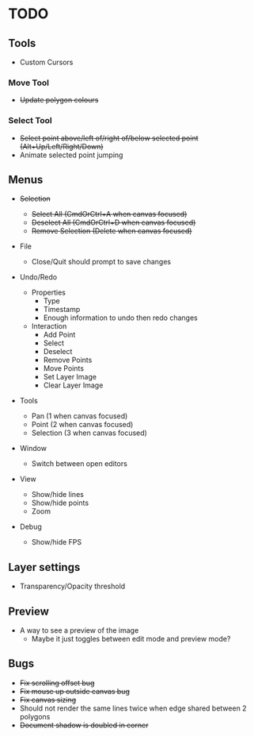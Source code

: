# TODO

## Tools
- Custom Cursors

### Move Tool
- ~~Update polygon colours~~

### Select Tool
- ~~Select point above/left of/right of/below selected point (Alt+Up/Left/Right/Down)~~
- Animate selected point jumping

## Menus
- ~~Selection~~
	- ~~Select All (CmdOrCtrl+A when canvas focused)~~
	- ~~Deselect All (CmdOrCtrl+D when canvas focused)~~
	- ~~Remove Selection (Delete when canvas focused)~~

- File
	- Close/Quit should prompt to save changes

- Undo/Redo
	- Properties
		- Type
		- Timestamp
		- Enough information to undo then redo changes
	- Interaction
		- Add Point
		- Select
		- Deselect
		- Remove Points
		- Move Points
		- Set Layer Image
		- Clear Layer Image

- Tools
	- Pan (1 when canvas focused)
	- Point (2 when canvas focused)
	- Selection (3 when canvas focused)

- Window
	- Switch between open editors

- View
	- Show/hide lines
	- Show/hide points
	- Zoom

- Debug
	- Show/hide FPS

## Layer settings
- Transparency/Opacity threshold

## Preview
- A way to see a preview of the image
	- Maybe it just toggles between edit mode and preview mode?

## Bugs
- ~~Fix scrolling offset bug~~
- ~~Fix mouse up outside canvas bug~~
- ~~Fix canvas sizing~~
- Should not render the same lines twice when edge shared between 2 polygons
- ~~Document shadow is doubled in corner~~
